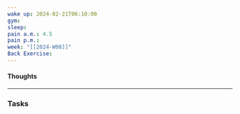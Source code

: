```yaml
---
wake up: 2024-02-21T06:10:00
gym: 
sleep: 
pain a.m.: 4.5
pain p.m.: 
week: "[[2024-W08]]"
Back Exercise:
---
```

#### Thoughts




-----
### Tasks 
